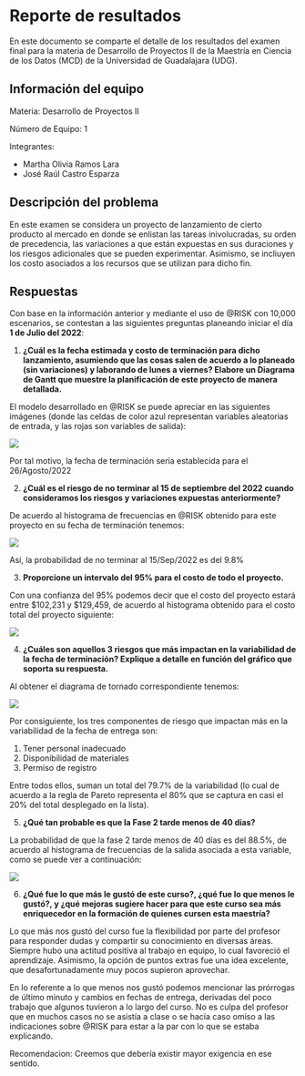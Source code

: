 # Reporte de resultados
En este documento se comparte el detalle de los resultados del examen final para la materia de Desarrollo de Proyectos II de la Maestría en Ciencia de los Datos (MCD) de la Universidad de Guadalajara (UDG).


## Información del equipo
Materia: Desarrollo de Proyectos II

Número de Equipo: 1

Integrantes:
- Martha Olivia Ramos Lara
- José Raúl Castro Esparza


## Descripción del problema
En este examen se considera un proyecto de lanzamiento de cierto producto al mercado en donde se enlistan las tareas inivolucradas, su orden de precedencia, las variaciones a que están expuestas en sus duraciones y los riesgos adicionales que se pueden experimentar. Asimismo, se incliuyen los costo asociados a los recursos que se utilizan para dicho fin.


## Respuestas
Con base en la información anterior y mediante el uso de @RISK con 10,000 escenarios, se contestan a las siguientes preguntas planeando iniciar el día __1 de Julio del 2022__:

1. **¿Cuál es la fecha estimada y costo de terminación para dicho lanzamiento, asumiendo que las cosas salen de acuerdo a lo planeado (sin variaciones) y laborando de lunes a viernes? Elabore un Diagrama de Gantt que muestre la planificación de este proyecto de manera detallada.**  

El modelo desarrollado en @RISK se puede apreciar en las siguientes imágenes (donde las celdas de color azul representan variables aleatorias de entrada, y las rojas son variables de salida):

<img src="https://raw.githubusercontent.com/vcuspinera/UDG_MCD_Project_Dev_II/main/final_exam/Equipo_1/Grafico_1.png">

Por tal motivo, la fecha de terminación sería establecida para el 26/Agosto/2022

2. **¿Cuál es el riesgo de no terminar al 15 de septiembre del 2022 cuando consideramos los riesgos y variaciones expuestas anteriormente?**  

De acuerdo al histograma de frecuencias en @RISK obtenido para este proyecto en su fecha de terminación tenemos:

<img src="https://raw.githubusercontent.com/vcuspinera/UDG_MCD_Project_Dev_II/main/final_exam/Equipo_1/Grafico_2.png">

Así, la probabilidad de no terminar al 15/Sep/2022 es del 9.8%

3. **Proporcione un intervalo del 95% para el costo de todo el proyecto.**

Con una confianza del 95% podemos decir que el costo del proyecto estará entre $102,231 y $129,459, de acuerdo al histograma obtenido para el costo total del proyecto siguiente:

<img src="https://raw.githubusercontent.com/vcuspinera/UDG_MCD_Project_Dev_II/main/final_exam/Equipo_1/Grafico_3.png">

4. **¿Cuáles son aquellos 3 riesgos que más impactan en la variabilidad de la fecha de terminación? Explique a detalle en función del gráfico que soporta su respuesta.**  

Al obtener el diagrama de tornado correspondiente tenemos:

<img src="https://raw.githubusercontent.com/vcuspinera/UDG_MCD_Project_Dev_II/main/final_exam/Equipo_1/Grafico_4.png">

Por consiguiente, los tres componentes de riesgo que impactan más en la variabilidad de la fecha de entrega son:
1)	Tener personal inadecuado
2)	Disponibilidad de materiales
3)	Permiso de registro

Entre todos ellos, suman un total del 79.7% de la variabilidad (lo cual de acuerdo a la regla de Pareto representa el 80% que se captura en casi el 20% del total desplegado en la lista).


5. **¿Qué tan probable es que la Fase 2 tarde menos de 40 días?**  

La probabilidad de que la fase 2 tarde menos de 40 días es del 88.5%, de acuerdo al histograma de frecuencias de la salida asociada a esta variable, como se puede ver a continuación:

<img src="https://raw.githubusercontent.com/vcuspinera/UDG_MCD_Project_Dev_II/main/final_exam/Equipo_1/Grafico_5.png">

6. **¿Qué fue lo que más le gustó de este curso?, ¿qué fue lo que menos le gustó?, y ¿qué mejoras sugiere hacer para que este curso sea más enriquecedor en la formación de quienes cursen esta maestría?**

Lo que más nos gustó del curso fue la flexibilidad por parte del profesor para responder dudas y compartir su conocimiento en diversas áreas. Siempre hubo una actitud positiva al trabajo en equipo, lo cual favoreció el aprendizaje. Asimismo, la opción de puntos extras fue una idea excelente, que desafortunadamente muy pocos supieron aprovechar.

En lo referente a lo que menos nos gustó podemos mencionar las prórrogas de último minuto y cambios en fechas de entrega, derivadas del poco trabajo que algunos tuvieron a lo largo del curso. No es culpa del profesor que en muchos casos no se asistía a clase o se hacía caso omiso a las indicaciones sobre @RISK para estar a la par con lo que se estaba explicando. 

Recomendacion: Creemos que debería existir mayor exigencia en ese sentido.

